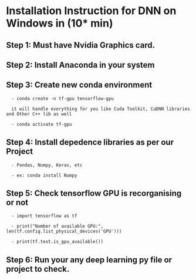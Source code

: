 # Installation Instruction for DNN on Windows in (10* min)

## Step 1: Must have Nvidia Graphics card.

## Step 2: Install Anaconda in your system

## Step 3: Create new conda environment

      - conda create -n tf-gpu tensorflow-gpu
      
      it will handle everything for you like Cuda Toolkit, CuDNN libraries and Other C++ lib as well
      
      - conda activate tf-gpu
      
## Step 4: Install depedence libraries as per our Project

      - Pandas, Numpy, Keras, etc
      
      - ex: conda install Numpy
      
## Step 5: Check tensorflow GPU is recorganising or not

      - import tensorflow as tf
      
      - print("Number of available GPU:", len(tf.config.list_physical_devices('GPU')))
      
      - print(tf.test.is_gpu_available())
      
## Step 6: Run your any deep learning py file or project to check.
